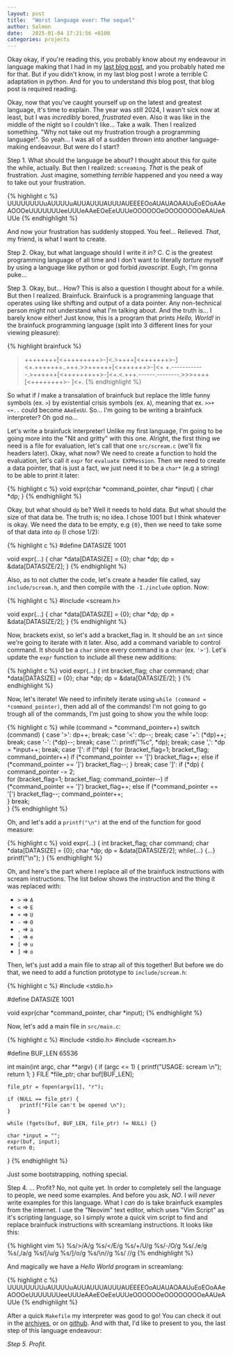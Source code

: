 ```yaml
---
layout: post
title:  "Worst language ever: The sequel"
author: Salmon
date:   2025-01-04 17:21:56 +0100
categories: projects
---
```


Okay okay, if you're reading this, you probably know about my endeavour
in language making that I had in my
[last blog post](https://elisstaaf.github.io/projects/2025/01/01/worst-language.html),
and you probably hated me for that. But if you didn't know, in my last blog
post I wrote a terrible C adaptation in python. And for you to understand *this*
blog post, that blog post is required reading.

Okay, now that you've caught yourself up on the latest and greatest language,
it's time to explain. The year was *still* 2024, I wasn't sick now at least,
but I was *incredibly* bored, *frustrated* even. Also it was like in the middle
of the night so I couldn't like... Take a walk. Then I realized something. "Why
not take out my frustration trough a programming language!". So yeah... I was
all of a sudden thrown into another language-making endeavour. But were do I 
start?

Step 1. What should the language be about? I thought about this for quite
the while, actually. But then I realized: `screaming`. *That* is the peak of
frustration. Just imagine, something *terrible* happened and you need a way
to take out your frustration.

{% highlight c %}
UUUUUUUUuAUUUUuAUUAUUUAUUUAUEEEEOoAUAUAOAAUuEoEOoAAeAOOOeUUUUUUUeeUUUeAAeEOeEeUUUeOOOOOOeOOOOOOOOeAAUeAUUe
{% endhighlight %}

And now your frustration has suddenly stopped. You feel... Relieved. *That*, my
friend, is what I want to create.

Step 2. Okay, but what language should I write it *in*? C. C is the greatest
programming language of all time and I don't want to literally *torture* myself
by using a language like python or god forbid *javascript*. Eugh, I'm gonna puke...

Step 3. Okay, but... How? This is also a question I thought about for a while.
But then I realized. Brainfuck. Brainfuck is a programming language that
operates using like shifting and output of a data pointer. Any non-technical
person might not understand what I'm talking about. And the truth is... I
barely know either! Just know, this is a program that prints *Hello, World!* 
in the brainfuck programming language (split into 3 different lines
for your viewing pleasure):

{% highlight brainfuck %}
>++++++++[<+++++++++>-]<.>++++[<+++++++>-]<+.+++++++..+++.>>++++++[<+++++++>-]<+
+.------------.>++++++[<+++++++++>-]<+.<.+++.------.--------.>>>++++[<++++++++>-
]<+.
{% endhighlight %}

So what if *I* make a transalation of brainfuck but replace the little funny
symbols (ex. `>`) by existential crisis symbols (ex. `A`), meaning that ex.
`>>+<+..` could become `AAeEeUU`. So... I'm going to be writing a brainfuck
interpreter? Oh god no...

Let's write a brainfuck interpreter! Unlike my first language, I'm going to
be going more into the "Nit and gritty" with this one. Alright, the first thing
we need is a file for evaluation, let's call that one `src/scream.c` (we'll fix 
headers later). Okay, what now? We need to create a function to hold the
evaluation, let's call it `expr` for `evaluate EXPRession`. Then we need
to create a data pointer, that is just a fact, we just need it to be a 
``char*`` (e.g a string) to be able to print it later:

{% highlight c %}
void expr(char *command_pointer, char *input) {
    char *dp;
}
{% endhighlight %}

Okay, but what should `dp` be? Well it needs to hold data. But what
should the size of that data be. The truth is; no idea. I chose 1001
but I think whatever is okay. We need the data to be empty, e.g `{0}`,
then we need to take some of that data into `dp` (I chose 1/2):

{% highlight c %}
#define DATASIZE 1001

void expr(...) {
    char *data[DATASIZE] = {0};
    char *dp;
    dp = &data[DATASIZE/2];
}
{% endhighlight %}

Also, as to not clutter the code, let's create a header file called,
say `include/scream.h`, and then compile with the `-I./include`
option. Now:

{% highlight c %}
#include <scream.h>

void expr(...) {
    char *data[DATASIZE] = {0};
    char *dp;
    dp = &data[DATASIZE/2];
}
{% endhighlight %}

Now, brackets exist, so let's add a bracket_flag in. It should
be an `int` since we're going to iterate with it later. Also,
add a command variable to control command. It should be a
`char` since every command is a `char` (ex. `'>'`). Let's
update the `expr` function to include all these new additions:

{% highlight c %}
void expr(...) {
    int bracket_flag;
    char command;
    char *data[DATASIZE] = {0};
    char *dp;
    dp = &data[DATASIZE/2];
}
{% endhighlight %}

Now, let's iterate! We need to infinitely iterate using `while (command = *command_pointer)`,
then add all of the commands! I'm not going to go trough all of the commands, I'm just
going to show you the while loop:

{% highlight c %}
  while (command = *command_pointer++)
    switch (command) {
    case '>':
      dp++;
      break;
    case '<':
      dp--;
      break;
    case '+':
      (*dp)++;
      break;
    case '-':
      (*dp)--;
      break;
    case '.':
      printf("%c", *dp);
      break;
    case ',': 
      *dp = *input++;
      break;
    case '[':
      if (!*dp) { 
        for (bracket_flag=1; bracket_flag; command_pointer++)
          if (*command_pointer == '[')
            bracket_flag++;
          else if (*command_pointer == ']')
            bracket_flag--;
      } 
      break;
    case ']':
      if (*dp) {
        command_pointer -= 2;  
        for (bracket_flag=1; bracket_flag; command_pointer--)
          if (*command_pointer == ']')
            bracket_flag++;
          else if (*command_pointer == '[')
            bracket_flag--;
        command_pointer++;     
      }
      break;  
    }
{% endhighlight %}

Oh, and let's add a `printf("\n")` at the end
of the function for good measure:

{% highlight c %}
void expr(...) {
    int bracket_flag;
    char command;
    char *data[DATASIZE] = {0};
    char *dp;
    dp = &data[DATASIZE/2];
    while(...) {...}
    printf("\n");
}
{% endhighlight %}

Oh, and here's the part where I replace all of the brainfuck
instructions with scream instructions. The list below shows
the instruction and the thing it was replaced with:

- `>` => `A`
- `<` => `E`
- `+` => `U`
- `-` => `O`
- `,` => `a`
- `.` => `e`
- `[` => `u`
- `]` => `o`

Then, let's just add a main file to strap all of this together!
But before we do that, we need to add a function prototype to
`include/scream.h`:

{% highlight c %}
#include <stdio.h>

#define DATASIZE 1001

void expr(char *command_pointer, char *input);
{% endhighlight %}

Now, let's add a main file in `src/main.c`:

{% highlight c %}
#include <stdio.h>
#include <scream.h>

#define BUF_LEN 65536

int main(int argc, char **argv) {
    if (argc <= 1) {
        printf("USAGE: scream <file>\n");
        return 1;
    }
    FILE *file_ptr;
    char buf[BUF_LEN];

    file_ptr = fopen(argv[1], "r");

    if (NULL == file_ptr) {
        printf("File can't be opened \n");
    }

    while (fgets(buf, BUF_LEN, file_ptr) != NULL) {}
	
	char *input = "";
	expr(buf, input);
	return 0;
}
{% endhighlight %}

Just some bootstrapping, nothing special.

Step 4. ... Profit? No, not quite yet. In order to completely sell the
language to people, we need some examples. And before you ask, *NO*. I
will *never* write examples for this language. What I *can* do is take
brainfuck examples from the internet. I use the "Neovim" text editor,
which uses "Vim Script" as it's scripting language, so I simply wrote
a quick vim script to find and replace brainfuck instructions with
screamlang instructions. It looks like this:

{% highlight vim %}
%s/>/A/g
%s/</E/g
%s/+/U/g
%s/-/O/g
%s/\./e/g
%s/,/a/g
%s/\[/u/g
%s/\]/o/g
%s/\n//g
%s/ //g
{% endhighlight %}

And magically we have a *Hello World* program in screamlang:

{% highlight c %}
UUUUUUUUuAUUUUuAUUAUUUAUUUAUEEEEOoAUAUAOAAUuEoEOoAAeAOOOeUUUUUUUeeUUUeAAeEOeEeUUUeOOOOOOeOOOOOOOOeAAUeAUUe
{% endhighlight %}

After a quick `Makefile` my interpreter was good to go! You can check it out
in the [archives](https://elisstaaf.github.io/archive/scream24), or on
[github](https://github.com/ElisStaaf/scream).
And with that, I'd like to present to you, the last step of
this language endeavour:

*Step 5. Profit.*
